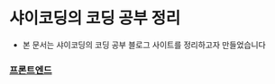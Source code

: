 # 샤이코딩의 코딩 공부 정리

- 본 문서는 샤이코딩의 코딩 공부 블로그 사이트를 정리하고자 만들었습니다

### [프론트엔드](https://github.com/sha2coding/blog/blob/main/FrontEnd.md)